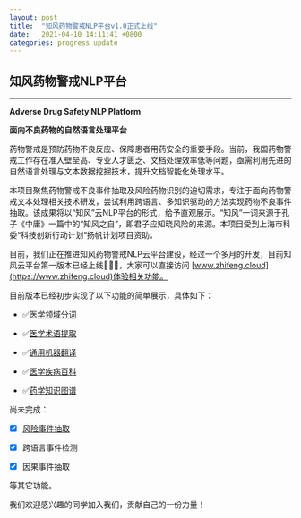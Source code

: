 ```yaml
---
layout: post
title:  "知风药物警戒NLP平台v1.0正式上线"
date:   2021-04-10 14:11:41 +0800
categories: progress update
---
```


## 知风药物警戒NLP平台
---
**Adverse Drug Safety NLP Platform**

**面向不良药物的自然语言处理平台**

药物警戒是预防药物不良反应、保障患者用药安全的重要手段。当前，我国药物警戒工作存在准入壁垒高、专业人才匮乏、文档处理效率低等问题，亟需利用先进的自然语言处理与文本数据挖掘技术，提升文档智能化处理水平。

本项目聚焦药物警戒不良事件抽取及风险药物识别的迫切需求，专注于面向药物警戒文本处理相关技术研发，尝试利用跨语言、多知识驱动的方法实现药物不良事件抽取。该成果将以“知风”云NLP平台的形式，给予直观展示。“知风”一词来源于孔子《中庸》一篇中的“知风之自”，即君子应知晓风险的来源。本项目受到上海市科委“科技创新行动计划”扬帆计划项目资助。



目前，我们正在推进知风药物警戒NLP云平台建设，经过一个多月的开发，目前知风云平台第一版本已经上线🎉🎉🎉，大家可以直接访问 
[www.zhifeng.cloud](https://www.zhifeng.cloud)体验相关功能。


目前版本已经初步实现了以下功能的简单展示，具体如下：


- ✅[医学领域分词](https://www.zhifeng.cloud/word-segmentation)

- ✅[医学术语提取](https://www.zhifeng.cloud/term-extraction)

- ✅[通用机器翻译](https://www.zhifeng.cloud/machine-translation)

- ✅[医学疾病百科](https://www.zhifeng.cloud/encyclopedia)
  
- ✅[药学知识图谱](https://www.zhifeng.cloud/knowledge-graph)

尚未完成：

- [x] [风险事件抽取](https://www.zhifeng.cloud/ade-extraction)

- [x] 跨语言事件检测

- [x] 因果事件抽取

等其它功能。

我们欢迎感兴趣的同学加入我们，贡献自己的一份力量！






